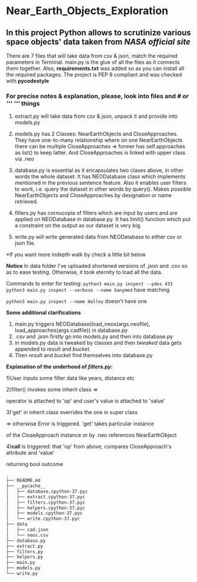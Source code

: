 # Near_Earth_Objects_Exploration


<h2>In this project Python allows to scrutinize various space objects' data taken from <i>NASA official site</i> </h2>

There are 7 files that will take data from csv & json, match the required parameters in Terminal. main.py is the glue of all the files as it connects them together. Also, **requirements.txt** was added so as you can install all the required packages.
The project is PEP 8 compliant and was checked with **pycodestyle**

<h3>For precise notes & explanation, please, look into files and <i># or ''' '''</i> things</h3>

1. extract.py will take data from csv & json, unpack it and provide into models.py 

2. models.py has 2 Classes: NearEarthObjects and CloseApproaches. They have one-to-many relationship where on one NearEarthObjects
there can be multiple CloseApproaches => former has self.approaches as list() to keep latter. And CloseApproaches is linked with upper class
via .neo

3. database.py is essential as it encapsulates two clases above, in other words the whole dataset. It has NEODatabase class which implements mentioned in the previous sentence feature. Also it enables user filters to work, i.e. query the dataset in other words by query(). Makes possible NearEarthObjects and CloseApproaches by designation or name retrieved. 

4. filters.py has cornucopia of filters which are input by users and are applied on NEODatabase in database.py. It has limit() function which put a constraint on the output as our dataset is very big.

5. write.py will write generated data from NEODatabase to either csv or json file.

*If you want more indepth walk by check a little bit below


**Notice**
In data folder I've uploaded shortened versions of .json and .csv
so as to ease testing. Otherwise, it took eternity to load all the data.


Commands to enter for testing:
`python3 main.py inspect --pdes 433` 
`python3 main.py inspect --verbose --name Ganymed`
have matching

`python3 main.py inspect --name Halley`
doesn't have one


**Some additional clarifications**
1) main.py triggers NEODatabase(load_neos(args.neofile), load_approaches(args.cadfile)) in database.py
2) .csv and .json firstly go into models.py and then into database.py
3) in models.py data is tweaked by classes and then *tweaked* data gets appended to *result* and *bucket*.
4) Then *result* and *bucket* find themselves into database.py 


**Explanation of the underhood of *filters.py*:**


1)User inputs some filter data like years, distance etc

2)filter() invokes some inherit class =>

operator is attached to 'op' and user's value is attached to 'value'

3)'get' in inherit class overrides the one in super class

=> otherwise Error is triggered. 'get' takes particular instance

of the CloseApproach instance or by .neo references NearEarthObject

4)__call__ is triggered: that 'op' from above, compares CloseApproach's attribute and 'value'

returning bool outcome

```bash
.
├── README.md
├── __pycache__
│   ├── database.cpython-37.pyc
│   ├── extract.cpython-37.pyc
│   ├── filters.cpython-37.pyc
│   ├── helpers.cpython-37.pyc
│   ├── models.cpython-37.pyc
│   └── write.cpython-37.pyc
├── data
│   ├── cad.json
│   └── neos.csv
├── database.py
├── extract.py
├── filters.py
├── helpers.py
├── main.py
├── models.py
└── write.py
```

